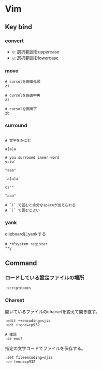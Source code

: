 # Vim

## Key bind 

### convert

* `U`: 選択範囲をuppercase
* `u`: 選択範囲をlowercase

### move
```
# cursolを画面先頭
zt

# cursolを画面中央
zz

# cursolを画面下
zb
```

### surround

```

# 文字をかこむ

a[a]a

# you surround inner word
ysiw'

"aaa"

'a[a]a'

cs'"

"aaa"

# `(` で囲むと余分なspaceが加えられる
# `)` で囲むとよい
```
### yank

clipboardにyankする

```
# *がsystem register
"*y
```
## Command

### ロードしている設定ファイルの場所

```
:scriptnames
```

### Charset

開いているファイルのcharsetを変えて開き直す。
```
:edit ++encoding=sjis
:edi ++enc=cp932

# 確認
:se enc?
```

指定の文字コードでファイルを保存する。

```
:set fileencoding=sjis
:se fenc=cp932
```


